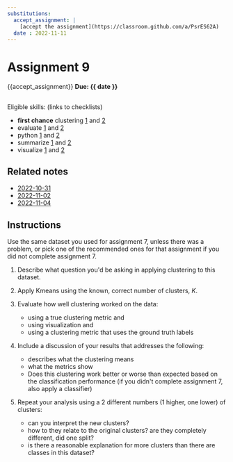 ```yaml
---
substitutions:
  accept_assignment: |
    [accept the assignment](https://classroom.github.com/a/PsrES62A)
  date : 2022-11-11
---
```

# Assignment 9

{{accept_assignment}}
__Due: {{ date }}__

##

Eligible skills: (links to checklists)
- **first chance** clustering [1](https://rhodyprog4ds.github.io/BrownFall22/syllabus/achievements.html#clustering-level1) and [2](https://rhodyprog4ds.github.io/BrownFall22/syllabus/achievements.html#clustering-level2)
- evaluate [1](https://rhodyprog4ds.github.io/BrownFall22/syllabus/achievements.html#evaluate-level1) and [2](https://rhodyprog4ds.github.io/BrownFall22/syllabus/achievements.html#evaluate-level2)
- python [1](https://rhodyprog4ds.github.io/BrownFall22/syllabus/achievements.html#python-level1) and [2](https://rhodyprog4ds.github.io/BrownFall22/syllabus/achievements.html#python-level2)
- summarize [1](https://rhodyprog4ds.github.io/BrownFall22/syllabus/achievements.html#summarize-level1) and [2](https://rhodyprog4ds.github.io/BrownFall22/syllabus/achievements.html#summarize-level2)
- visualize [1](https://rhodyprog4ds.github.io/BrownFall22/syllabus/achievements.html#visualize-level1) and [2](https://rhodyprog4ds.github.io/BrownFall22/syllabus/achievements.html#visualize-level2)



## Related notes

- [2022-10-31](../notes/2022-10-31)
- [2022-11-02](../notes/2022-11-02)
- [2022-11-04](../notes/2022-11-04)


## Instructions

Use the same dataset you used for assignment 7, unless there was a problem, or pick one of the recommended ones for that assignment if you did not complete assignment 7.

1. Describe what question you'd be asking in applying clustering to this dataset.
1. Apply Kmeans using the known, correct
number of clusters, $K$.
1.  Evaluate how well clustering worked on the data:

    - using a true clustering metric and
    - using visualization and
    - using a clustering metric that uses the ground truth labels
1. Include a discussion of your results that addresses the following:

    - describes what the clustering means
    - what the metrics show
    - Does this clustering work better or worse than expected based on the classification performance (if you didn't complete assignment 7, also apply a classifier)
1. Repeat your analysis using a 2 different numbers (1 higher, one lower) of clusters:

    - can you interpret the new clusters?
    - how to they relate to the original clusters? are they completely different, did one split?
    - is there a reasonable explanation for more clusters than there are classes in this dataset?
